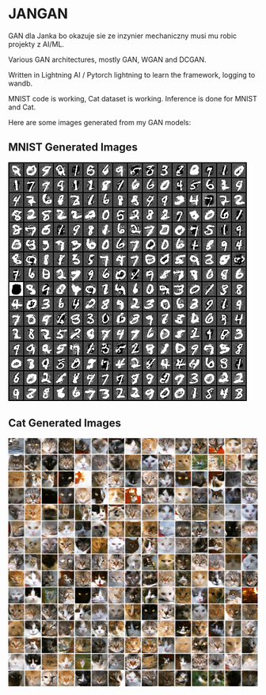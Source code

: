 # JANGAN
GAN dla Janka bo okazuje sie ze inzynier mechaniczny musi mu robic projekty z AI/ML.

Various GAN architectures, mostly GAN, WGAN and DCGAN.

Written in Lightning AI / Pytorch lightning to learn the framework, logging to wandb.

MNIST code is working, Cat dataset is working.
Inference is done for MNIST and Cat.

Here are some images generated from my GAN models:

## MNIST Generated Images
![MNIST Grid](https://raw.githubusercontent.com/Filszcz/JANGAN/main/generated_images/20241202_200254/WGANGP_MNIST_grid.png)

## Cat Generated Images
![Cat Image Grid](https://raw.githubusercontent.com/Filszcz/JANGAN/main/generated_images/grid_cat_20250121_204009.png)
